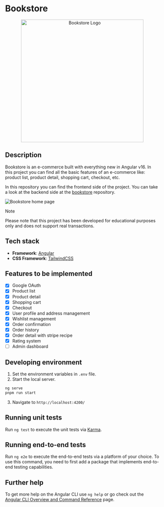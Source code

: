 # Bookstore

<p align="center">
  <a href="https://bookstore-jgd.up.railway.app/api" target="blank"><img src="https://res.cloudinary.com/dtozxzg7o/image/upload/v1703073716/asrm4vdormwpfycguopi.png" width="400" alt="Bookstore Logo" /></a>
</p>

## Description

Bookstore is an e-commerce built with everything new in Angular v16. In this project you can find all the basic features of an e-commerce like: product list, product detail, shopping cart, checkout, etc.

In this repository you can find the frontend side of the project. You can take a look at the backend side at the [bookstore](https://github.com/jordigd20/bookstore) repository.

<img src="https://res.cloudinary.com/dtozxzg7o/image/upload/v1703080024/sqqpqd9azzq3rqchhuxi.webp" style="max-width: 100%" alt="Bookstore home page" />

> [!NOTE]
> Please note that this project has been developed for educational purposes only and does not support real transactions.

## Tech stack

- **Framework**: [Angular](https://angular.dev/)
- **CSS Framework**: [TailwindCSS](https://tailwindcss.com/)


## Features to be implemented

- [x] Google OAuth 
- [x] Product list
- [x] Product detail
- [x] Shopping cart
- [x] Checkout
- [x] User profile and address management
- [x] Wishlist management
- [x] Order confirmation
- [x] Order history
- [x] Order detail with stripe recipe
- [x] Rating system
- [ ] Admin dashboard

## Developing environment

1. Set the environment variables in `.env` file.
2. Start the local server.

```bash
ng serve
pnpm run start
```

3. Navigate to `http://localhost:4200/`

## Running unit tests

Run `ng test` to execute the unit tests via [Karma](https://karma-runner.github.io).

## Running end-to-end tests

Run `ng e2e` to execute the end-to-end tests via a platform of your choice. To use this command, you need to first add a package that implements end-to-end testing capabilities.

## Further help

To get more help on the Angular CLI use `ng help` or go check out the [Angular CLI Overview and Command Reference](https://angular.io/cli) page.
